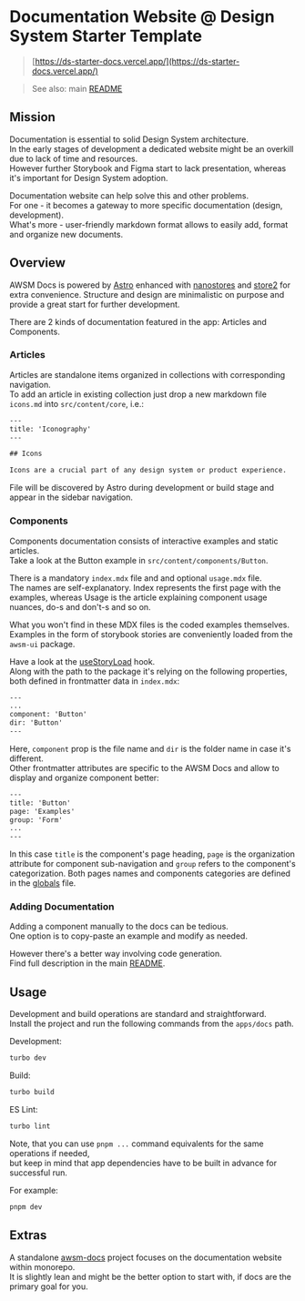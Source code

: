 # Documentation Website @ Design System Starter Template

> [https://ds-starter-docs.vercel.app/](https://ds-starter-docs.vercel.app/)

> See also: main [README](../../README.md)


## Mission

Documentation is essential to solid Design System architecture.  
In the early stages of development a dedicated website might be an overkill due to lack of time and resources.  
However further Storybook and Figma start to lack presentation, whereas it's important for Design System adoption.

Documentation website can help solve this and other problems.  
For one - it becomes a gateway to more specific documentation (design, development).  
What's more - user-friendly markdown format allows to easily add, format and organize new documents.


## Overview

AWSM Docs is powered by [Astro](https://astro.build/) enhanced with [nanostores](https://github.com/nanostores/nanostores) and [store2](https://github.com/nbubna/store#readme) for extra convenience. Structure and design are minimalistic on purpose and provide a great start for further development.

There are 2 kinds of documentation featured in the app: Articles and Components.  

### Articles 

Articles are standalone items organized in collections with corresponding navigation.  
To add an article in existing collection just drop a new markdown file `icons.md` into `src/content/core`, i.e.:

```txt
---
title: 'Iconography'
---

## Icons

Icons are a crucial part of any design system or product experience.
```

File will be discovered by Astro during development or build stage and appear in the sidebar navigation.


### Components

Components documentation consists of interactive examples and static articles.  
Take a look at the Button example in `src/content/components/Button`.

There is a mandatory `index.mdx` file and and optional `usage.mdx` file.  
The names are self-explanatory. Index represents the first page with the examples, whereas Usage is the article explaining component usage nuances, do-s and don't-s and so on.

What you won't find in these MDX files is the coded examples themselves.  
Examples in the form of storybook stories are conveniently loaded from the `awsm-ui` package.  

Have a look at the [useStoryLoad](/apps/docs/src/shared/hooks/useStoryLoad.ts) hook.  
Along with the path to the package it's relying on the following properties, both defined in frontmatter data in `index.mdx`:
```txt
---
...
component: 'Button'
dir: 'Button'
---
```

Here, `component` prop is the file name and `dir` is the folder name in case it's different.  
Other frontmatter attributes are specific to the AWSM Docs and allow to display and organize component better:
```txt
---
title: 'Button'
page: 'Examples'
group: 'Form'
...
---
```

In this case `title` is the component's page heading, `page` is the organization attribute for component sub-navigation and `group` refers to the component's categorization. Both pages names and components categories are defined in the [globals](/apps/docs/src/shared/globals.ts) file.


### Adding Documentation

Adding a component manually to the docs can be tedious.  
One option is to copy-paste an example and modify as needed.  

However there's a better way involving code generation.  
Find full description in the main [README](../../README.md).


## Usage

Development and build operations are standard and straightforward.  
Install the project and run the following commands from the `apps/docs` path.

Development:
```sh
turbo dev
```

Build:
```sh
turbo build
```

ES Lint:
```sh
turbo lint
```

Note, that you can use `pnpm ...` command equivalents for the same operations if needed,  
but keep in mind that app dependencies have to be built in advance for successful run.

For example:
```sh
pnpm dev
```


## Extras

A standalone [awsm-docs](https://github.com/XOP/awsm-docs) project focuses on the documentation website within monorepo.  
It is slightly lean and might be the better option to start with, if docs are the primary goal for you.
